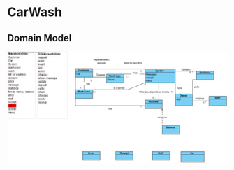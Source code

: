 # CarWash

## Domain Model
![Alt Text](https://github.com/aKentorp/CarWash/blob/master/Domain%20model%20.jpg)
